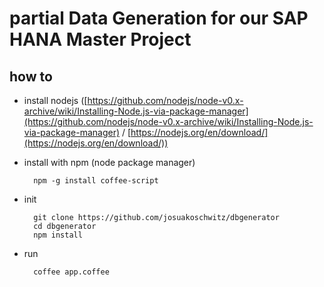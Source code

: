 # partial Data Generation for our SAP HANA Master Project

## how to

- install nodejs ([https://github.com/nodejs/node-v0.x-archive/wiki/Installing-Node.js-via-package-manager](https://github.com/nodejs/node-v0.x-archive/wiki/Installing-Node.js-via-package-manager) / [https://nodejs.org/en/download/](https://nodejs.org/en/download/))
- install with npm (node package manager)

        npm -g install coffee-script

- init

        git clone https://github.com/josuakoschwitz/dbgenerator
        cd dbgenerator
        npm install

- run

        coffee app.coffee
